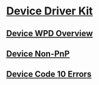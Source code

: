 # [Device Driver Kit](device-overview.md)
## [Device WPD Overview](device-wpd-overview.md)
## [Device Non-PnP](device-non-pnp.md)
## [Device Code 10 Errors](device-code-10-errors.md)
